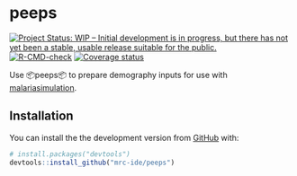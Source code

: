 
<!-- README.md is generated from README.Rmd. Please edit that file -->

# peeps

<!-- badges: start -->

[![Project Status: WIP – Initial development is in progress, but there
has not yet been a stable, usable release suitable for the
public.](https://www.repostatus.org/badges/latest/wip.svg)](https://www.repostatus.org/#wip)
[![R-CMD-check](https://github.com/mrc-ide/peeps/workflows/R-CMD-check/badge.svg)](https://github.com/mrc-ide/peeps/actions)
[![Coverage
status](https://codecov.io/gh/mrc-ide/peeps/branch/main/graph/badge.svg)](https://codecov.io/github/mrc-ide/peeps)
<!-- badges: end -->

Use 📦peeps📦 to prepare demography inputs for use with
[malariasimulation](https://mrc-ide.github.io/malariasimulation/).

## Installation

You can install the the development version from
[GitHub](https://github.com/) with:

``` r
# install.packages("devtools")
devtools::install_github("mrc-ide/peeps")
```

